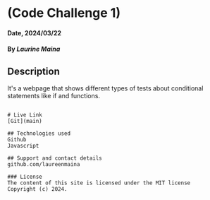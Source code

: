 # (Code Challenge 1)

#### Date, 2024/03/22

#### By *Laurine Maina*

## Description
It's a webpage that shows different types of tests about conditional statements like if and functions.


```

# Live Link
[Git](main)

## Technologies used
Github
Javascript

## Support and contact details
github.com/laureenmaina

### License
The content of this site is licensed under the MIT license
Copyright (c) 2024.



















